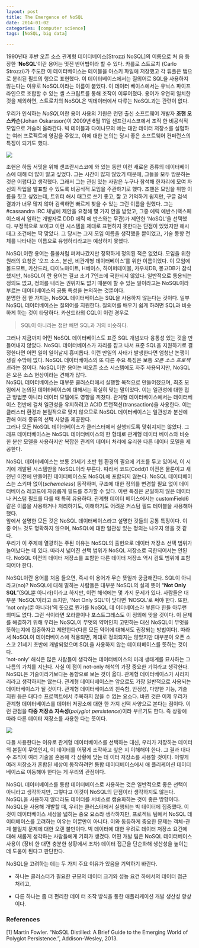 ```yaml
---
layout: post
title: The Emergence of NoSQL 
date: 2014-01-02
categories: [computer science]
tags: [NoSQL, big data]

---
```


1990년대 후반 오픈 소스 관계형 데이터베이스[Strozzi NoSQL]의 이름으로 처 음 등장한 ‘**NoSQL**’이란 용어는 멋진 반어법이라 할 수 있다. 카를로 스트로치 (Carlo Strozzi)가 주도한 이 데이터베이스는 테이블을 아스키 파일에 저장했고 각 튜플은 탭으로 분리된 필드의 행으로 표현했다. 이 데이터베이스에서는 질의어로 SQL을 사용하지 않는다는 이유로 NoSQL이라는 이름이 붙었다. 이 데이터 베이스에서는 유닉스 파이프라인으로 조합할 수 있는 셸 스크립트를 통해 조작이 이루어졌다. 용어가 우연히 일치한 것을 제외하면, 스트로치의 NoSQL은 빅데이터에서 다루는 NoSQL과는 관련이 없다.
우리가 인식하는 *NoSQL*이란 용어 사용의 기원은 런던 출신 소프트웨어 개발자 **조핸 오스카슨**(Johan Oskarsson)이 2009년 6월 11일 샌프란시스코에서 조직 한 비공식적 모임으로 거슬러 올라간다. 빅 테이블과 다이나모의 예는 대안 데이터 저장소를 실험하는 여러 프로젝트에 영감을 주었고, 이에 대한 논의는 당시 좋은 소프트웨어 컨퍼런스의 특징이 되기도 했다. 

![](http://sungsoo.github.com/images/bigtable-dynamo.png)
조핸은 하둡 서밋을 위해 샌프란시스코에 와 있는 동안 이런 새로운 종류의 데이터베이스에 대해 더 많이 알고 싶었다. 그는 시간이 많지 않았기 때문에, 그들을 모두 방문하는 것은 어렵다고 생각했다. 그래서 그는 관심 있는 사람은 누구나 참석해 한자리에 모여 자신의 작업을 발표할 수 있도록 비공식적 모임을 주관하기로 했다.조핸은 모임을 위한 이름을 짓고 싶었는데, 트위터 해시 태그로 쓰기 좋고, 짧 고 기억하기 쉽지만, 구글 검색 결과가 너무 많지 않아 검색하면 빠르게 찾을 수 있는 그런 이름을 원했다. 그는 #cassandra IRC 채널에 제안을 요청해 몇 가지 안을 받았고, 그중 에릭 에반스(랙스페이스에서 일하는 개발자로 DDD 에릭 에 반스와는 무관)가 제안한 ‘NoSQL’을 선택했다. 부정적으로 보이고 이런 시스템을 제대로 표현하지 못한다는 단점이 있었지만 해시 태그 조건에는 딱 맞았다. 그 당시는 그저 모임 이름을 생각했을 뿐이었고, 기술 동향 전체를 나타내는 이름으로 유행하리라고는 예상하지 못했다.
NoSQL이란 용어는 들불처럼 퍼져나갔지만 정확하게 정의된 적은 없었다. 모임을 위한 원래의 요청은 ‘오프 소스, 분산, 비관계형 데이터베이스’를 위한 이름이었다. 이 모임에 볼드모트, 카산드라, 다이노마이트, H베이스, 하이퍼테이블, 카우치DB, 몽고DB가 참석했지만, NoSQL이 란 용어는 결코 초기 7인조에 국한되지 않았다. 일반적으로 통용되는 정의도 없고, 정의를 내리는 권위자도 없기 때문에 할 수 있는 일이라고는 NoSQL이라 부르는 데이터베이스의 공통 특성을 논의하는 것뿐이다.  
분명한 점 한 가지는, NoSQL 데이터베이스는 SQL을 사용하지 않는다는 것이다. 일부 NoSQL 데이터베이스는 질의어를 지원한다. 질의어를 배우기 쉽게 하려면 SQL과 비슷하게 하는 것이 타당하다. 카산드라의 CQL이 이런 경우로 
> SQL이 아니라는 점만 빼면 SQL과 거의 비슷하다.
그러나 지금까지 어떤 NoSQL 데이터베이스도 표준 SQL 개념보다 융통성 있는 것을 만들어내지 않았다. NoSQL 데이터베이스가 자리를 잡고 나서 표준 SQL을 지원하기로 결정한다면 어떤 일이 일어날지 흥미롭다. 이런 만일의 사태가 발생한다면 엄청난 논쟁이 생길 수밖에 없다.NoSQL 데이터베이스의 또 다른 주요 특징은 보통 *오픈 소스 프로젝트*라는 점이다. NoSQL이란 용어는 비오픈 소스 시스템에도 자주 사용되지만, NoSQL은 오픈 소스 현상이라는 견해가 많다.  
NoSQL 데이터베이스는 대부분 클러스터에서 실행할 목적으로 만들어졌으며, 최초 모임에서 논의된 데이터베이스에 대해서는 확실히 맞는 말이었다. 이는 일관성에 대한 접근 방법뿐 아니라 데이터 모델에도 영향을 끼쳤다. 관계형 데이터베이스에서는 데이터베이스 전반에 걸쳐 일관성을 유지하려고 ACID 트랜잭션(transaction)을 사용한다. 이는 클러스터 환경과 본질적으로 맞지 않으므로 NoSQL 데이터베이스는 일관성과 분산에 관해 여러 종류의 선택 사양을 제공한다.  
그러나 모든 NoSQL 데이터베이스가 클러스터에서 실행되도록 맞춰지지는 않았다. 그래프 데이터베이스는 NoSQL 데이터베이스의 한 형태로 관계형 데이터 베이스와 비슷한 분산 모델을 사용하지만 복잡한 관계의 데이터 처리에 유리한 다른 데이터 모델을 제공한다.
NoSQL 데이터베이스는 보통 21세기 초반 웹 환경의 필요에 기초를 두고 있어서, 이 시기에 개발된 시스템만을 NoSQL이라 부른다. 
따라서 코드(Codd)1 이전은 물론이고 새 천년 이전에 만들어진 데이터베이스도 NoSQL에 포함되지 않는다.NoSQL 데이터베이스는 스키마 없이(*schemaless*) 동작하며, 구조에 대한 정의를 변경할 필요 없이 데이터베이스 레코드에 자유롭게 필드를 추가할 수 있다. 이런 특징은 균일하지 않은 데이터나 커스텀 필드를 다룰 때 특히 유용하다. 관계형 데이터 베이스에서는 customField6 같은 이름을 사용하거나 처리하기도, 이해하기도 어려운 커스텀 필드 테이블을 사용해야 했다.  
앞에서 설명한 모든 것은 NoSQL 데이터베이스라고 설명한 것들의 공통 특징이다. 이 중 어느 것도 명확하지 않으며, NoSQL에 대한 일관성 있는 정의는 나오지 않을 것 같다.  
우리가 이 주제에 열광하는 주된 이유는 NoSQL의 출현으로 데이터 저장소 선택 범위가 늘어났다는 데 있다. 따라서 넓어진 선택 범위가 NoSQL 저장소로 국한되어서는 안된다. NoSQL 이전의 데이터 저장소를 포함한 다른 데이터 저장소 역시 검토 범위에 포함되어야 한다. NoSQL이란 용어를 처음 들으면, 즉시 이 용어가 무슨 뜻일까 궁금해진다. SQL이 아니라고(no)? NoSQL에 대해 말하는 사람들은 대부분 NoSQL의 실제 뜻이 “**Not Only SQL**”(SQL뿐 아니라)이라고 하지만, 이런 해석에는 몇 가지 문제가 있다. 
사람들은 대부분 ‘NoSQL’이라고 쓰지만, ‘Not Only SQL’이 맞다면 ‘NOSQL’로 써야 한다. 또한, ‘not only(뿐 아니라)’의 뜻으로 뭔가를 NoSQL 데 이터베이스라 부른다 한들 아무런 의미도 없다. 그런 식이라면 오라클이나 포스트그레스도 이 정의에 맞을 것이다.이 문제를 해결하기 위해 우리는 NoSQL이 무엇의 약어인지 고민하는 대신 NoSQL이 무엇을 뜻하는지에 집중하자고 제안한다(다른 모든 약어에 대해서도 권장되는 방법이다). 따라서 NoSQL이 데이터베이스에 적용되면, 제대로 정의되지는 않았지만 대부분이 오픈 소스고 21세기 초반에 개발되었으며 SQL을 사용하지 않는 데이터베이스를 뜻하는 것이다.  
‘not-only’ 해석은 많은 사람들이 생각하는 데이터베이스의 미래 생태계를 묘사하는 그 나름의 가치를 지닌다. 사실 이 점이 not-only 해석의 가장 중요한 기여라고 생각한다. NoSQL은 기술이라기보다는 동향으로 보는 것이 옳다. 관계형 데이터베이스가 사라지리라고 생각하지는 않는다. 관계형 데이터베이스는 앞으로도 가장 일반적으로 사용되는 데이터베이스가 될 것이다. 
관계형 데이터베이스의 친숙함, 안정성, 다양한 기능, 기술 지원 등은 대다수 프로젝트에서 주목하지 않을 수 없는 요소다.바뀐 것은 이제 우리가 관계형 데이터베이스를 데이터 저장소에 대한 한 가지 선택 사양으로 본다는 점이다. 이런 관점을 **다중 저장소 지속성**(*polyglot persistence*)이라 부르기도 한다. 즉 상황에 따라 다른 데이터 저장소를 사용한 다는 뜻이다.

![](http://sungsoo.github.com/images/plyglot.png)   
다들 사용한다는 이유로 관계형 데이터베이스를 선택하는 대신, 우리가 저장하는 데이터의 본질이 무엇인지, 이 데이터를 어떻게 조작하고 싶은 지 이해해야 한다. 그 결과 대다수 조직이 여러 기술을 혼용해 각 상황에 맞는 데 이터 저장소를 사용할 것이다.이렇게 여러 저장소가 혼합된 세상이 동작하려면 통합 데이터베이스에서 애 플리케이션 데이터베이스로 이동해야 한다는 게 우리의 관점이다. 
NoSQL 데이터베이스를 통합 데이터베이스로 사용하는 것은 일반적으로 좋은 선택이 아니라고 생각하지만, 그렇다고 이것이 NoSQL의 단점이라 생각하지도 않는다. NoSQL을 사용하지 않더라도 데이터를 서비스로 캡슐화하는 것이 좋은 방향이다.NoSQL을 사용해 개발할 때, 우리는 클러스터에서 실행되는 빅 데이터에 집중했다. 이것이 데이터베이스 세상을 넓히는 중요 요소라 생각하지만, 프로젝트 팀에서 NoSQL 데이터베이스를 고려하는 이유는 이뿐만이 아니다. 이와 동등하게 중요한 문제는 객체-관계 불일치 문제에 대한 오랜 불만이다. 빅 데이터에 대한 우려로 데이터 저장소 요건에 대해 새롭게 생각하는 사람들에게 기회가 생겼다. 어떤 개발 팀은 NoSQL 데이터베이스 사용이 (장비 한 대면 충분한 상황에서 조차) 데이터 접근을 단순화해 생산성을 높이는 데 도움이 된다고 판단한다.NoSQL을 고려하는 데는 두 가지 주요 이유가 있음을 기억하기 바란다. 
* 하나는 클러스터가 필요한 규모의 데이터 크기와 성능 요건 하에서의 데이터 접근 처리고, 
* 다른 하나는 좀 더 편리한 데이 터 조작 방식을 통한 애플리케이션 개발 생산성 향상이다.

### References
[1] Martin Fowler. “NoSQL Distilled: A Brief Guide to the Emerging World of Polyglot Persistence.”, Addison-Wesley, 2013.